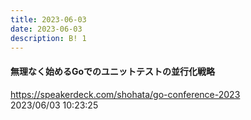 ```yaml
---
title: 2023-06-03
date: 2023-06-03
description: B! 1
---
```


#### 無理なく始めるGoでのユニットテストの並行化戦略
https://speakerdeck.com/shohata/go-conference-2023<br>
2023/06/03 10:23:25<br>


